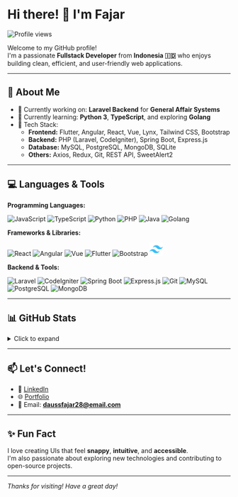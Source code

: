 # Hi there! 👋 I'm Fajar

![Profile views](https://visitor-badge.laobi.icu/badge?page_id=daussfajar.daussfajar&left_color=blue&right_color=green)

Welcome to my GitHub profile!  
I'm a passionate **Fullstack Developer** from **Indonesia 🇮🇩** who enjoys building clean, efficient, and user-friendly web applications.

---

## 🚀 About Me

- 🔭 Currently working on: **Laravel Backend** for **General Affair Systems**
- 🌱 Currently learning: **Python 3**, **TypeScript**, and exploring **Golang**
- 🧰 Tech Stack:
  - **Frontend:** Flutter, Angular, React, Vue, Lynx, Tailwind CSS, Bootstrap  
  - **Backend:** PHP (Laravel, CodeIgniter), Spring Boot, Express.js  
  - **Database:** MySQL, PostgreSQL, MongoDB, SQLite  
  - **Others:** Axios, Redux, Git, REST API, SweetAlert2

---

## 💻 Languages & Tools

**Programming Languages:**
<p align="left">
    <img src="https://cdn.jsdelivr.net/gh/devicons/devicon/icons/javascript/javascript-original.svg" alt="JavaScript" width="30" />  
    <img src="https://cdn.jsdelivr.net/gh/devicons/devicon/icons/typescript/typescript-original.svg" alt="TypeScript" width="30" />  
    <img src="https://cdn.jsdelivr.net/gh/devicons/devicon/icons/python/python-original.svg" alt="Python" width="30" />  
    <img src="https://cdn.jsdelivr.net/gh/devicons/devicon/icons/php/php-original.svg" alt="PHP" width="30" />  
    <img src="https://cdn.jsdelivr.net/gh/devicons/devicon/icons/java/java-original.svg" alt="Java" width="30" />  
    <img src="https://cdn.jsdelivr.net/gh/devicons/devicon/icons/go/go-original.svg" alt="Golang" width="30" />
</p>

**Frameworks & Libraries:**

<p align="left">
    <img src="https://cdn.jsdelivr.net/gh/devicons/devicon/icons/react/react-original.svg" alt="React" width="30" />
    <img src="https://cdn.jsdelivr.net/gh/devicons/devicon/icons/angularjs/angularjs-original.svg" alt="Angular" width="30" />
    <img src="https://cdn.jsdelivr.net/gh/devicons/devicon/icons/vuejs/vuejs-original.svg" alt="Vue" width="30" />
    <img src="https://cdn.jsdelivr.net/gh/devicons/devicon/icons/flutter/flutter-original.svg" alt="Flutter" width="30" />
    <img src="https://cdn.jsdelivr.net/gh/devicons/devicon/icons/bootstrap/bootstrap-original.svg" alt="Bootstrap" width="30" />
    <img src="https://github.com/devicons/devicon/blob/v2.16.0/icons/tailwindcss/tailwindcss-plain.svg?raw=true" alt="Tailwind CSS" width="30" />
</p>

**Backend & Tools:**

<p align="left">
    <img src="https://cdn.jsdelivr.net/gh/devicons/devicon/icons/laravel/laravel-plain.svg" alt="Laravel" width="30" />
    <img src="https://cdn.jsdelivr.net/gh/devicons/devicon/icons/codeigniter/codeigniter-plain.svg" alt="CodeIgniter" width="30" />
    <img src="https://cdn.jsdelivr.net/gh/devicons/devicon/icons/spring/spring-original.svg" alt="Spring Boot" width="30" />
    <img src="https://cdn.jsdelivr.net/gh/devicons/devicon/icons/express/express-original.svg" alt="Express.js" width="30" />
    <img src="https://cdn.jsdelivr.net/gh/devicons/devicon/icons/git/git-original.svg" alt="Git" width="30" />
    <img src="https://cdn.jsdelivr.net/gh/devicons/devicon/icons/mysql/mysql-original.svg" alt="MySQL" width="30" />
    <img src="https://cdn.jsdelivr.net/gh/devicons/devicon/icons/postgresql/postgresql-original.svg" alt="PostgreSQL" width="30" />
    <img src="https://cdn.jsdelivr.net/gh/devicons/devicon/icons/mongodb/mongodb-original.svg" alt="MongoDB" width="30" />
</p>

---

## 📊 GitHub Stats

<details>
<summary>Click to expand</summary>

![Fajar's GitHub Stats](https://github-readme-stats.vercel.app/api?username=daussfajar&show_icons=true&hide_border=false&title_color=ff652f&icon_color=FFE400&bg_color=09131B&text_color=ffffff&border_color=0c1a25)

![Top Langs](https://github-readme-stats.vercel.app/api/top-langs/?username=daussfajar&layout=compact&theme=radical)

</details>

---

## 📫 Let's Connect!

- 💼 [LinkedIn](https://www.linkedin.com/in/daussfajar28/)
- 🌐 [Portfolio](https://daussfajar.github.io/)
- 📧 Email: **daussfajar28@email.com**

---

## ✨ Fun Fact

I love creating UIs that feel **snappy**, **intuitive**, and **accessible**.  
I'm also passionate about exploring new technologies and contributing to open-source projects.

---

_Thanks for visiting! Have a great day!_
